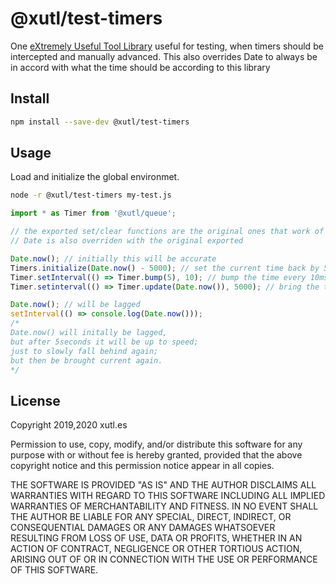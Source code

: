 # @xutl/test-timers

One [eXtremely Useful Tool Library](https://xutl.es) useful for testing, when timers should be intercepted and manually advanced. This also overrides Date to always be in accord with what the time should be according to this library

## Install

```bash
npm install --save-dev @xutl/test-timers
```

## Usage

Load and initialize the global environmet.

```bash
node -r @xutl/test-timers my-test.js
```

```typescript
import * as Timer from '@xutl/queue';

// the exported set/clear functions are the original ones that work of system timing;
// Date is also overriden with the original exported

Date.now(); // initially this will be accurate
Timers.initialize(Date.now() - 5000); // set the current time back by 5 seconds, after which Date.now() will lag
Timer.setInterval(() => Timer.bump(5), 10); // bump the time every 10ms by 9ms (which could)
Timer.setinterval(() => Timer.update(Date.now()), 5000); // bring the time up to reality every 5seconds

Date.now(); // will be lagged
setInterval(() => console.log(Date.now()));
/*
Date.now() will initally be lagged,
but after 5seconds it will be up to speed;
just to slowly fall behind again;
but then be brought current again.
*/
```

## License

Copyright 2019,2020 xutl.es

Permission to use, copy, modify, and/or distribute this software for any purpose with or without fee is hereby granted, provided that the above copyright notice and this permission notice appear in all copies.

THE SOFTWARE IS PROVIDED "AS IS" AND THE AUTHOR DISCLAIMS ALL WARRANTIES WITH REGARD TO THIS SOFTWARE INCLUDING ALL IMPLIED WARRANTIES OF MERCHANTABILITY AND FITNESS. IN NO EVENT SHALL THE AUTHOR BE LIABLE FOR ANY SPECIAL, DIRECT, INDIRECT, OR CONSEQUENTIAL DAMAGES OR ANY DAMAGES WHATSOEVER RESULTING FROM LOSS OF USE, DATA OR PROFITS, WHETHER IN AN ACTION OF CONTRACT, NEGLIGENCE OR OTHER TORTIOUS ACTION, ARISING OUT OF OR IN CONNECTION WITH THE USE OR PERFORMANCE OF THIS SOFTWARE.
